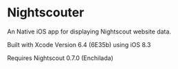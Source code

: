 # Nightscouter
An Native iOS app for displaying Nightscout website data.

Built with Xcode Version 6.4 (6E35b) using iOS 8.3

Requires Nightscout 0.7.0 (Enchilada)
